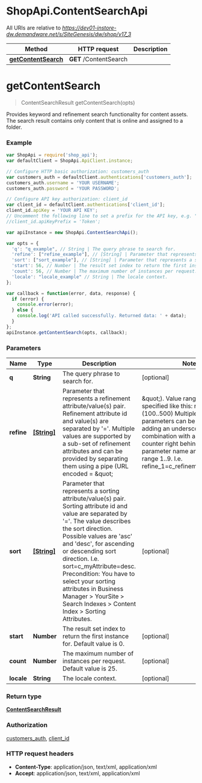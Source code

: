 # ShopApi.ContentSearchApi

All URIs are relative to *https://dev01-instore-dw.demandware.net/s/SiteGenesis/dw/shop/v17_3*

Method | HTTP request | Description
------------- | ------------- | -------------
[**getContentSearch**](ContentSearchApi.md#getContentSearch) | **GET** /ContentSearch | 


<a name="getContentSearch"></a>
# **getContentSearch**
> ContentSearchResult getContentSearch(opts)



Provides keyword and refinement search functionality for content assets. The search result contains only content  that is online and assigned to a folder.

### Example
```javascript
var ShopApi = require('shop_api');
var defaultClient = ShopApi.ApiClient.instance;

// Configure HTTP basic authorization: customers_auth
var customers_auth = defaultClient.authentications['customers_auth'];
customers_auth.username = 'YOUR USERNAME';
customers_auth.password = 'YOUR PASSWORD';

// Configure API key authorization: client_id
var client_id = defaultClient.authentications['client_id'];
client_id.apiKey = 'YOUR API KEY';
// Uncomment the following line to set a prefix for the API key, e.g. "Token" (defaults to null)
//client_id.apiKeyPrefix = 'Token';

var apiInstance = new ShopApi.ContentSearchApi();

var opts = { 
  'q': "q_example", // String | The query phrase to search for.
  'refine': ["refine_example"], // [String] | Parameter that represents a refinement attribute/value(s) pair. Refinement attribute id and                      value(s) are separated by '='. Multiple values are supported by a sub-set of refinement attributes and                      can be provided by separating them using a pipe (URL                      encoded = \"|\"). Value ranges can be specified like this: refine=foo=(100..500) Multiple refine                      parameters can be provided by adding an underscore in combination with an integer counter right behind                      the parameter name and a counter range 1..9. I.e. refine_1=c_refinementType=type1|type2|type3. The                      following system refinement attribute ids are supported:                                            fdid: Allows to refine per single content folder id. Multiple folder ids are not supported.                      
  'sort': ["sort_example"], // [String] | Parameter that represents a sorting attribute/value(s) pair. Sorting attribute id and value are                      separated by '='. The value describes the sort direction. Possible values are 'asc' and 'desc', for                      ascending or descending sort direction. I.e. sort=c_myAttribute=desc. Precondition: You have to select                      your sorting attributes in Business Manager > YourSite > Search Indexes > Content Index > Sorting                      Attributes.
  'start': 56, // Number | The result set index to return the first instance for. Default value is 0.
  'count': 56, // Number | The maximum number of instances per request. Default value is 25.
  'locale': "locale_example" // String | The locale context.
};

var callback = function(error, data, response) {
  if (error) {
    console.error(error);
  } else {
    console.log('API called successfully. Returned data: ' + data);
  }
};
apiInstance.getContentSearch(opts, callback);
```

### Parameters

Name | Type | Description  | Notes
------------- | ------------- | ------------- | -------------
 **q** | **String**| The query phrase to search for. | [optional] 
 **refine** | [**[String]**](String.md)| Parameter that represents a refinement attribute/value(s) pair. Refinement attribute id and                      value(s) are separated by &#39;&#x3D;&#39;. Multiple values are supported by a sub-set of refinement attributes and                      can be provided by separating them using a pipe (URL                      encoded &#x3D; \&quot;|\&quot;). Value ranges can be specified like this: refine&#x3D;foo&#x3D;(100..500) Multiple refine                      parameters can be provided by adding an underscore in combination with an integer counter right behind                      the parameter name and a counter range 1..9. I.e. refine_1&#x3D;c_refinementType&#x3D;type1|type2|type3. The                      following system refinement attribute ids are supported:                                            fdid: Allows to refine per single content folder id. Multiple folder ids are not supported.                       | [optional] 
 **sort** | [**[String]**](String.md)| Parameter that represents a sorting attribute/value(s) pair. Sorting attribute id and value are                      separated by &#39;&#x3D;&#39;. The value describes the sort direction. Possible values are &#39;asc&#39; and &#39;desc&#39;, for                      ascending or descending sort direction. I.e. sort&#x3D;c_myAttribute&#x3D;desc. Precondition: You have to select                      your sorting attributes in Business Manager &gt; YourSite &gt; Search Indexes &gt; Content Index &gt; Sorting                      Attributes. | [optional] 
 **start** | **Number**| The result set index to return the first instance for. Default value is 0. | [optional] 
 **count** | **Number**| The maximum number of instances per request. Default value is 25. | [optional] 
 **locale** | **String**| The locale context. | [optional] 

### Return type

[**ContentSearchResult**](ContentSearchResult.md)

### Authorization

[customers_auth](../README.md#customers_auth), [client_id](../README.md#client_id)

### HTTP request headers

 - **Content-Type**: application/json, text/xml, application/xml
 - **Accept**: application/json, text/xml, application/xml

